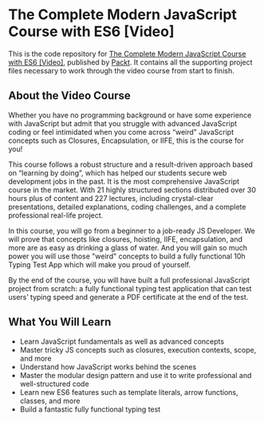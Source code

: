 


# The Complete Modern JavaScript Course with ES6 [Video]
This is the code repository for [The Complete Modern JavaScript Course with ES6  [Video]](https://www.packtpub.com/web-development/complete-python-and-postgresql-developer-course-video?utm_source=github&utm_medium=repository&utm_campaign=9781789957488), published by [Packt](https://www.packtpub.com/?utm_source=github). It contains all the supporting project files necessary to work through the video course from start to finish.

## About the Video Course
Whether you have no programming background or have some experience with JavaScript but admit that you struggle with advanced JavaScript coding or feel intimidated when you come across “weird” JavaScript concepts such as Closures, Encapsulation, or IIFE, this is the course for you! 

This course follows a robust structure and a result-driven approach based on “learning by doing”, which has helped our students secure web development jobs in the past. It is the most comprehensive JavaScript course in the market. With 21 highly structured sections distributed over 30 hours plus of content and 227 lectures, including crystal-clear presentations, detailed explanations, coding challenges, and a complete professional real-life project. 

In this course, you will go from a beginner to a job-ready JS Developer. We will prove that concepts like closures, hoisting, IIFE, encapsulation, and more are as easy as drinking a glass of water. And you will gain so much power you will use those "weird" concepts to build a fully functional 10h Typing Test App which will make you proud of yourself. 

By the end of the course, you will have built a full professional JavaScript project from scratch: a fully functional typing test application that can test users’ typing speed and generate a PDF certificate at the end of the test. 

<H2>What You Will Learn</H2>
<DIV class=book-info-will-learn-text>
<UL>
<LI>Learn JavaScript fundamentals as well as advanced concepts 
<LI>Master tricky JS concepts such as closures, execution contexts, scope, and more 
<LI>Understand how JavaScript works behind the scenes 
<LI>Master the modular design pattern and use it to write professional and well-structured code 
<LI>Learn new ES6 features such as template literals, arrow functions, classes, and more 
<LI>Build a fantastic fully functional typing test </LI></UL></DIV>


